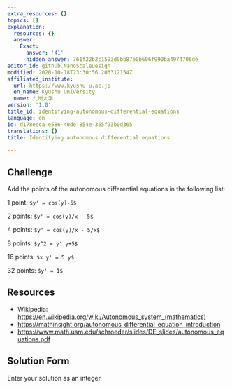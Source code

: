 ```yaml
---
extra_resources: {}
topics: []
explanation:
  resources: {}
  answer:
    Exact:
      answer: '41'
      hidden_answer: 761f22b2c1593d0bb87e0b606f990ba4974706de
editor_id: github.NanoScaleDesign
modified: 2020-10-18T23:30:56.203312154Z
affiliated_institute:
  url: https://www.kyushu-u.ac.jp
  en_name: Kyushu University
  name: 九州大学
version: '1.0'
title_id: identifying-autonomous-differential-equations
language: en
id: d178eeca-e586-40de-854e-365f93b0d365
translations: {}
title: Identifying autonomous differential equations

---
```


## Challenge
Add the points of the autonomous differential equations in the following list:

1 point: `$y' = cos(y)-5$`

2 points: `$y' = cos(y)/x - 5$`

4 points: `$y' = cos(y)/x - 5/x$`

8 points: `$y^2 = y' y+5$`

16 points: `$x y' = 5 y$`

32 points: `$y' = 1$`


## Resources
- Wikipedia: https://en.wikipedia.org/wiki/Autonomous_system_(mathematics)
- https://mathinsight.org/autonomous_differential_equation_introduction
- https://www.math.usm.edu/schroeder/slides/DE_slides/autonomous_equations.pdf


## Solution Form
Enter your solution as an integer
